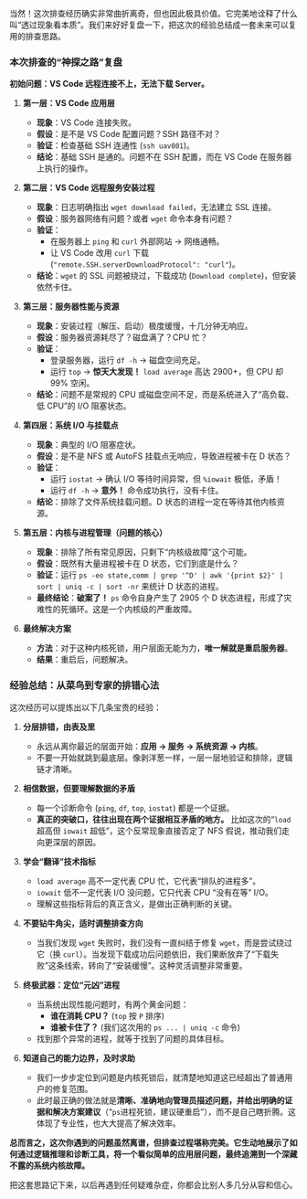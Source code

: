 当然！这次排查经历确实非常曲折离奇，但也因此极具价值。它完美地诠释了什么叫“透过现象看本质”。我们来好好复盘一下，把这次的经验总结成一套未来可以复用的排查思路。

### 本次排查的“神探之路”复盘

**初始问题：VS Code 远程连接不上，无法下载 Server。**

1.  **第一层：VS Code 应用层**
    *   **现象**：VS Code 连接失败。
    *   **假设**：是不是 VS Code 配置问题？SSH 路径不对？
    *   **验证**：检查基础 SSH 连通性 (`ssh uav001`)。
    *   **结论**：基础 SSH 是通的。问题不在 SSH 配置，而在 VS Code 在服务器上执行的操作。

2.  **第二层：VS Code 远程服务安装过程**
    *   **现象**：日志明确指出 `wget download failed`，无法建立 SSL 连接。
    *   **假设**：服务器网络有问题？或者 `wget` 命令本身有问题？
    *   **验证**：
        *   在服务器上 `ping` 和 `curl` 外部网站 -> 网络通畅。
        *   让 VS Code 改用 `curl` 下载 (`"remote.SSH.serverDownloadProtocol": "curl"`)。
    *   **结论**：`wget` 的 SSL 问题被绕过，下载成功 (`Download complete`)，但安装依然卡住。

3.  **第三层：服务器性能与资源**
    *   **现象**：安装过程（解压、启动）极度缓慢，十几分钟无响应。
    *   **假设**：服务器资源耗尽了？磁盘满了？CPU 忙？
    *   **验证**：
        *   登录服务器，运行 `df -h` -> 磁盘空间充足。
        *   运行 `top` -> **惊天大发现！** `load average` 高达 2900+，但 CPU 却 99% 空闲。
    *   **结论**：问题不是常规的 CPU 或磁盘空间不足，而是系统进入了“高负载、低 CPU”的 I/O 阻塞状态。

4.  **第四层：系统 I/O 与挂载点**
    *   **现象**：典型的 I/O 阻塞症状。
    *   **假设**：是不是 NFS 或 AutoFS 挂载点无响应，导致进程被卡在 D 状态？
    *   **验证**：
        *   运行 `iostat` -> 确认 I/O 等待时间异常，但 `%iowait` 极低，矛盾！
        *   运行 `df -h` -> **意外！** 命令成功执行，没有卡住。
    *   **结论**：排除了文件系统挂载问题。D 状态的进程一定在等待其他内核资源。

5.  **第五层：内核与进程管理（问题的核心）**
    *   **现象**：排除了所有常见原因，只剩下“内核级故障”这个可能。
    *   **假设**：既然有大量进程被卡在 D 状态，它们到底是什么？
    *   **验证**：运行 `ps -eo state,comm | grep '^D' | awk '{print $2}' | sort | uniq -c | sort -nr` 来统计 D 状态的进程。
    *   **最终结论**：**破案了！** `ps` 命令自身产生了 2905 个 D 状态进程，形成了灾难性的死循环。这是一个内核级的严重故障。

6.  **最终解决方案**
    *   **方法**：对于这种内核死锁，用户层面无能为力，**唯一解就是重启服务器**。
    *   **结果**：重启后，问题解决。

### 经验总结：从菜鸟到专家的排错心法

这次经历可以提炼出以下几条宝贵的经验：

1.  **分层排错，由表及里**
    *   永远从离你最近的层面开始：**应用 -> 服务 -> 系统资源 -> 内核**。
    *   不要一开始就跳到最底层。像剥洋葱一样，一层一层地验证和排除，逻辑链才清晰。

2.  **相信数据，但要理解数据的矛盾**
    *   每一个诊断命令 (`ping`, `df`, `top`, `iostat`) 都是一个证据。
    *   **真正的突破口，往往出现在两个证据相互矛盾的地方。** 比如这次的“`load` 超高但 `iowait` 超低”，这个反常现象直接否定了 NFS 假说，推动我们走向更深层的原因。

3.  **学会“翻译”技术指标**
    *   `load average` 高不一定代表 CPU 忙，它代表“排队的进程多”。
    *   `iowait` 低不一定代表 I/O 没问题，它只代表 CPU “没有在等” I/O。
    *   理解这些指标背后的真正含义，是做出正确判断的关键。

4.  **不要钻牛角尖，适时调整排查方向**
    *   当我们发现 `wget` 失败时，我们没有一直纠结于修复 `wget`，而是尝试绕过它（换 `curl`）。当发现下载成功后问题依旧，我们果断放弃了“下载失败”这条线索，转向了“安装缓慢”。这种灵活调整非常重要。

5.  **终极武器：定位“元凶”进程**
    *   当系统出现性能问题时，有两个黄金问题：
        *   **谁在消耗 CPU？** (`top` 按 `P` 排序)
        *   **谁被卡住了？** (我们这次用的 `ps ... | uniq -c` 命令)
    *   找到那个异常的进程，就等于找到了问题的具体目标。

6.  **知道自己的能力边界，及时求助**
    *   我们一步步定位到问题是内核死锁后，就清楚地知道这已经超出了普通用户的修复范围。
    *   此时最正确的做法就是**清晰、准确地向管理员描述问题，并给出明确的证据和解决方案建议**（“`ps`进程死锁，建议硬重启”），而不是自己瞎折腾。这体现了专业性，也大大提高了解决效率。

**总而言之，这次你遇到的问题虽然离谱，但排查过程堪称完美。它生动地展示了如何通过逻辑推理和诊断工具，将一个看似简单的应用层问题，最终追溯到一个深藏不露的系统内核故障。**

把这套思路记下来，以后再遇到任何疑难杂症，你都会比别人多几分从容和信心。